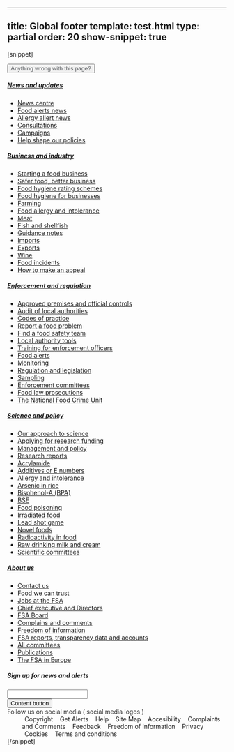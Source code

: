 ---
title: Global footer
template: test.html
type: partial
order: 20
show-snippet: true
------------------
[snippet]
<!--anything wrong with this page button-->
<div class="wrapper footer">
    <div class="col-wrap">
        <!--button-->
        <div class="col col--fluid-offset-5 col--fluid-5">
            <button class="btn btn--secondary margin-top--double margin-left" style="color: #53565A">
                Anything wrong with this page?
            </button>
        </div>
    </div>
</div>
<!--footer menu-->
<div class="wrapper footer--menu">
    <div class="col-wrap">
        <div class="col col--fluid-3 margin-top-lg--4 footer-tile js-equal-height"><h5><a href="">News and updates</a></h5>
            <ul>
                <li class="primary-nav__list"><a href="" class="text-colour">News centre</a></li>
                <li class="primary-nav__list"><a href="" class="text-colour">Food alerts news</a></li>
                <li class="primary-nav__list"><a href="" class="text-colour">Allergy allert news</a></li>
                <li class="primary-nav__list"><a href="" class="text-colour">Consultations</a></li>
                <li class="primary-nav__list"><a href="" class="text-colour">Campaigns</a></li>
                <li class="primary-nav__list"><a href="" class="text-colour">Help shape our policies</a></li>
            </ul>
        </div>
        <div class="col col--fluid-3 margin-top-lg--4 footer-tile js-equal-height"><h5><a href="">Business and industry</a></h5>
            <ul>
                <li class="primary-nav__list"><a href="" class="text-colour">Starting a food business</a></li>
                <li class="primary-nav__list"><a href="" class="text-colour">Safer food, better business</a></li>
                <li class="primary-nav__list"><a href="" class="text-colour">Food hygiene rating schemes</a></li>
                <li class="primary-nav__list"><a href="" class="text-colour">Food hygiene for businesses</a></li>
                <li class="primary-nav__list"><a href="" class="text-colour">Farming</a></li>
                <li class="primary-nav__list"><a href="" class="text-colour">Food allergy and intolerance</a></li>
                <li class="primary-nav__list"><a href="" class="text-colour">Meat</a></li>
                <li class="primary-nav__list"><a href="" class="text-colour">Fish and shellfish</a></li>
                <li class="primary-nav__list"><a href="" class="text-colour">Guidance notes</a></li>
                <li class="primary-nav__list"><a href="" class="text-colour">Imports</a></li>
                <li class="primary-nav__list"><a href="" class="text-colour">Exports</a></li>
                <li class="primary-nav__list"><a href="" class="text-colour">Wine</a></li>
                <li class="primary-nav__list"><a href="" class="text-colour">Food incidents</a></li>
                <li class="primary-nav__list"><a href="" class="text-colour">How to make an appeal</a></li>
            </ul>
        </div>
        <div class="col col--fluid-3 margin-top-lg--4 footer-tile js-equal-height">
            <h5><a href="">Enforcement and regulation</a></h5>
            <ul>
                <li class="primary-nav__list"><a href="" class="text-colour">Approved premises and official controls</a></li>
                <li class="primary-nav__list"><a href="" class="text-colour">Audit of local authorities</a></li>
                <li class="primary-nav__list"><a href="" class="text-colour">Codes of practice</a></li>
                <li class="primary-nav__list"><a href="" class="text-colour">Report a food problem</a></li>
                <li class="primary-nav__list"><a href="" class="text-colour">Find a food safety team</a></li>
                <li class="primary-nav__list"><a href="" class="text-colour">Local authority tools</a></li>
                <li class="primary-nav__list"><a href="" class="text-colour">Training for enforcement officers</a></li>
                <li class="primary-nav__list"><a href="" class="text-colour">Food alerts</a></li>
                <li class="primary-nav__list"><a href="" class="text-colour">Monitoring</a></li>
                <li class="primary-nav__list"><a href="" class="text-colour">Regulation and legislation</a></li>
                <li class="primary-nav__list"><a href="" class="text-colour">Sampling</a></li>
                <li class="primary-nav__list"><a href="" class="text-colour">Enforcement committees</a></li>
                <li class="primary-nav__list"><a href="" class="text-colour">Food law prosecutions</a></li>
                <li class="primary-nav__list"><a href="" class="text-colour">The National Food Crime Unit</a></li>
            </ul>
        </div>
        <div class="col col--fluid-3 margin-top-lg--4 footer-tile js-equal-height">
            <h5><a href="">Science and policy</a></h5>
            <ul>
                <li class="primary-nav__list"><a href="" class="text-colour">Our approach to science</a></li>
                <li class="primary-nav__list"><a href="" class="text-colour">Applying for research funding</a></li>
                <li class="primary-nav__list"><a href="" class="text-colour">Management and policy</a></li>
                <li class="primary-nav__list"><a href="" class="text-colour">Research reports</a></li>
                <li class="primary-nav__list"><a href="" class="text-colour">Acrylamide</a></li>
                <li class="primary-nav__list"><a href="" class="text-colour">Additives or E numbers</a></li>
                <li class="primary-nav__list"><a href="" class="text-colour">Allergy and intolerance</a></li>
                <li class="primary-nav__list"><a href="" class="text-colour">Arsenic in rice</a></li>
                <li class="primary-nav__list"><a href="" class="text-colour">Bisphenol-A (BPA)</a></li>
                <li class="primary-nav__list"><a href="" class="text-colour">BSE</a></li>
                <li class="primary-nav__list"><a href="" class="text-colour">Food poisoning</a></li>
                <li class="primary-nav__list"><a href="" class="text-colour">Irradiated food</a></li>
                <li class="primary-nav__list"><a href="" class="text-colour">Lead shot game</a></li>
                <li class="primary-nav__list"><a href="" class="text-colour">Novel foods</a></li>
                <li class="primary-nav__list"><a href="" class="text-colour">Radioactivity in food</a></li>
                <li class="primary-nav__list"><a href="" class="text-colour">Raw drinking milk and cream</a></li>
                <li class="primary-nav__list"><a href="" class="text-colour">Scientific committees</a></li>
            </ul>
        </div>
        <div class="col col--fluid-3 margin-top-lg--4 footer-tile js-equal-height">
            <h5><a href="">About us</a></h5>
            <ul>
                <li class="primary-nav__list"><a href="" class="text-colour">Contact us</a></li>
                <li class="primary-nav__list"><a href="" class="text-colour">Food we can trust</a></li>
                <li class="primary-nav__list"><a href="" class="text-colour">Jobs at the FSA</a></li>
                <li class="primary-nav__list"><a href="" class="text-colour">Chief executive and Directors</a></li>
                <li class="primary-nav__list"><a href="" class="text-colour">FSA Board</a></li>
                <li class="primary-nav__list"><a href="" class="text-colour">Complains and comments</a></li>
                <li class="primary-nav__list"><a href="" class="text-colour">Freedom of information</a></li>
                <li class="primary-nav__list"><a href="" class="text-colour">FSA reports, transparency data and accounts</a></li>
                <li class="primary-nav__list"><a href="" class="text-colour">All committees</a></li>
                <li class="primary-nav__list"><a href="" class="text-colour">Publications</a></li>
                <li class="primary-nav__list"><a href="" class="text-colour">The FSA in Europe</a></li>
            </ul>
        </div>
    </div>
</div>
<div class="wrapper footer--menu">
    <div class="col-wrap">
        <div class="col col--fluid-15">
            <div class="separator-dotted"></div>
        </div>
    </div>
</div>
<div class="wrapper footer">
    <div class="col-wrap">
        <!--footer-->
        <!--sign up and subscribe-->
        <div class="col col--fluid-10 padding-top-lg--4">
            <div class="col-wrap sign-and-subscribe">
                <h5>Sign up for news and alerts</h5>
                <div class="col col--fluid-11">
                    <input type="text">
                </div>
                <div class="col col--fluid-4">
                    <button class="btn btn--content">
                        Content button
                    </button>
                </div>
            </div>
        </div>
        <div class="col col--fluid-5 padding-top-lg--8">
            <div class="margin-top margin-left--2" style="color: #303030; display: inline;">
                Follow us on social media ( social media logos )
            </div>
        </div>
    </div>
</div>
</div>
<!--horizontal separator-->
<div class="wrapper" style="background-color: #F2F2F2">
    <div class="col-wrap" style="background-color: white">
        <div class="col col--fluid-15">
            <div class="separator-dotted"></div>
        </div>
    </div>
</div>
<div class="wrapper footer">
    <div class="col-wrap">
        <!--footer-->
        <div class="col col--fluid-15">
            <nav class="secondary-nav">
                <ul class="primary-nav__list" style="margin: 0 10px;">
                    <li class="primary-nav__list font-size--h6" style="display: inline; margin: 0 6px"><a>Copyright</a>
                    </li>
                    <li class="primary-nav__list font-size--h6" style="display: inline; margin: 0 6px"><a>Get Alerts</a>
                    </li>
                    <li class="primary-nav__list font-size--h6" style="display: inline; margin: 0 6px"><a>Help</a></li>
                    <li class="primary-nav__list font-size--h6" style="display: inline; margin: 0 6px"><a>Site Map</a>
                    </li>
                    <li class="primary-nav__list font-size--h6" style="display: inline; margin: 0 6px">
                        <a>Accesibility</a></li>
                    <li class="primary-nav__list font-size--h6" style="display: inline; margin: 0 6px"><a>Complaints and
                        Comments</a></li>
                    <li class="primary-nav__list font-size--h6" style="display: inline; margin: 0 6px"><a>Feedback</a>
                    </li>
                    <li class="primary-nav__list font-size--h6" style="display: inline; margin: 0 6px"><a>Freedom of
                        information</a></li>
                    <li class="primary-nav__list font-size--h6" style="display: inline; margin: 0 6px"><a>Privacy</a>
                    </li>
                    <li class="primary-nav__list font-size--h6" style="display: inline; margin: 0 6px"><a>Cookies</a>
                    </li>
                    <li class="primary-nav__list font-size--h6" style="display: inline; margin: 0 6px"><a>Terms and
                        conditions</a>
                    </li>
                </ul>
            </nav>
        </div>
    </div>
</div>
[/snippet]